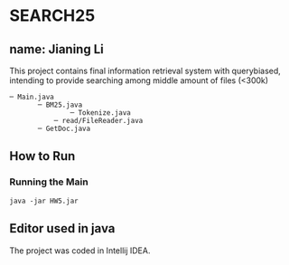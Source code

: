 # SEARCH25
## name: Jianing Li

This project contains final information retrieval system with querybiased, intending to provide searching among middle amount of files (<300k)
 ```
─ Main.java
        ─ BM25.java
                ─ Tokenize.java
        	─ read/FileReader.java
        ─ GetDoc.java
 ```
## How to Run
### Running the Main
```
java -jar HW5.jar
 ```
## Editor used in java
The project was coded in Intellij IDEA.


 
